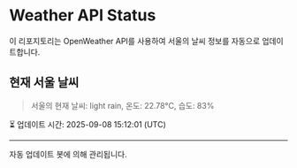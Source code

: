 
# Weather API Status

이 리포지토리는 OpenWeather API를 사용하여 서울의 날씨 정보를 자동으로 업데이트합니다.

## 현재 서울 날씨
> 서울의 현재 날씨: light rain, 온도: 22.78°C, 습도: 83%

⏳ 업데이트 시간: 2025-09-08 15:12:01 (UTC)

---
자동 업데이트 봇에 의해 관리됩니다.
